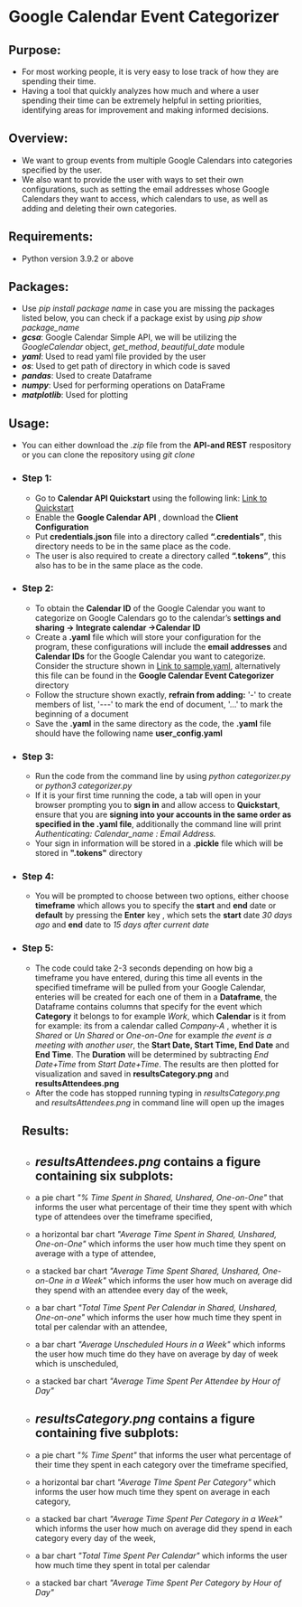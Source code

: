 # Google Calendar Event Categorizer
## Purpose:
- For most working people, it is very easy to lose track of how they are spending their time. 
- Having a tool that quickly analyzes how much and where a user spending their time can be extremely helpful in setting priorities, identifying areas for improvement and making informed decisions. 

## Overview:
- We want to group events from multiple Google Calendars into categories specified by the user. 
- We also want to provide the user with ways to set their own configurations, such as setting the email addresses whose Google Calendars they want to access, which calendars to use, as well as adding and deleting their own categories.

## Requirements:
- Python version 3.9.2 or above

## Packages:
- Use *pip install package name* in case you are missing the packages listed below, you can check if a package exist by using *pip show package_name*
- ***gcsa***: Google Calendar Simple API, we  will be utilizing the *GoogleCalendar* object, *get_method*, *beautiful_date* module
- ***yaml***: Used to read yaml file provided by the user
- ***os***: Used to get path of directory in which code is saved
- ***pandas***: Used to create Dataframe
- ***numpy***: Used for performing operations on DataFrame
- ***matplotlib***: Used for plotting

## Usage:
- You can either download the *.zip* file from the **API-and REST** respository or you can clone the repository using *git clone*
- ### Step 1:   
  - Go to **Calendar API Quickstart** using the following link: [Link to Quickstart](https://developers.google.com/calendar/quickstart/python#step_1_turn_on_the )
  - Enable the **Google Calendar API** , download the **Client Configuration** 
  - Put **credentials.json** file into a directory called **“.credentials”**, this directory needs to be in the same place as the code.  
  - The user is also required to create a directory called **“.tokens”**, this also has to be in the same place as the code. 

- ### Step 2:
  - To obtain the **Calendar ID** of the Google Calendar you want to categorize on Google Calendars go to the calendar’s **settings and sharing -> Integrate calendar ->Calendar ID** 
  - Create a **.yaml** file which will store your configuration for the program, these configurations will include the **email addresses** and **Calendar IDs** for the Google Calendar you want to categorize. Consider the structure shown in [Link to sample.yaml](./sample.yaml), alternatively this file can be found in the **Google Calendar Event Categorizer** directory
  - Follow the structure shown exactly, **refrain from adding:** '-' to create members of list, '---' to mark the end of document, '...' to mark the beginning of a document
  - Save the **.yaml** in the same directory as the code, the **.yaml** file should have the following name **user_config.yaml**

- ### Step 3:
  - Run the code from the command line by using *python categorizer.py* or *python3 categorizer.py*
  - If it is your first time running the code, a tab will open in your browser prompting you to **sign in** and allow access to **Quickstart**, ensure that you are **signing into your accounts in the same order as specified in the .yaml file**, additionally the command line will print *Authenticating: Calendar_name : Email Address.*
  - Your sign in information will be stored in a **.pickle** file which will be stored in **".tokens"** directory 

- ### Step 4:
  - You will be prompted to choose between two options, either choose **timeframe** which allows you to specify the **start** and **end** date or **default**  by pressing the **Enter** key , which sets the **start** date *30 days ago* and **end** date to *15 days after current date* 
- ### Step 5:
  - The code could take 2-3 seconds depending on how big a timeframe you have entered, during this time all events in the specified timeframe will be pulled from your Google Calendar, enteries will be created for each one of them in a **Dataframe**, the Dataframe contains columns that specify for the event which **Category** it belongs to for example *Work*, which **Calendar** is it from for example: its from a calendar called *Company-A* , whether it is *Shared* or *Un Shared* or *One-on-One* for example *the event is a meeting with another user*, the **Start Date, Start Time, End Date** and **End Time**. The **Duration** will be determined by subtracting *End Date+Time* from *Start Date+Time*. The results are then plotted for visualization and saved in **resultsCategory.png** and **resultsAttendees.png** 
  - After the code has stopped running typing in *resultsCategory.png* and  *resultsAttendees.png* in command line will open up the images
  
  ## Results:
  - ## *resultsAttendees.png* contains a figure containing six subplots: 
   - a pie chart *"% Time Spent in Shared, Unshared, One-on-One"* that informs the user what percentage of their time they spent with which type of attendees over the timeframe specified, 
   - a horizontal bar chart *"Average Time Spent in Shared, Unshared, One-on-One"* which informs the user how much time they spent on average with a type of attendee, 
   - a stacked bar chart *"Average Time Spent Shared, Unshared, One-on-One in a Week"* which informs the user how much on average did they spend with an attendee every day of the week, 
   - a bar chart *"Total Time Spent Per Calendar in Shared, Unshared, One-on-one"* which informs the user how much time they spent in total per calendar with an attendee, 
   - a bar chart *"Average Unscheduled Hours in a Week"* which informs the user how much time do they have on average by day of week which is unscheduled,
   - a stacked bar chart *"Average Time Spent Per Attendee by Hour of Day"*


  -  ## *resultsCategory.png* contains a figure containing five subplots: 
   -  a pie chart *"% Time Spent"* that informs the user what percentage of their time they spent in each category over the timeframe specified, 
   -  a horizontal bar chart *"Average TIme Spent Per Category"* which informs the user how much time they spent on average in each category, 
   -  a stacked bar chart *"Average Time Spent Per Category in a Week"* which informs the user how much on average did they spend in each category every day of the week, 
   -  a bar chart *"Total Time Spent Per Calendar"* which informs the user how much time they spent in total per calendar
   -  a stacked bar chart *"Average Time Spent Per Category by Hour of Day"*
  
    

       
  
